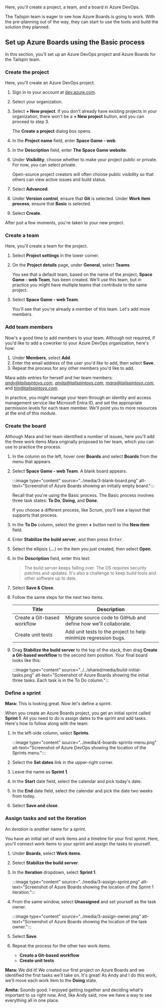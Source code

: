 Here, you'll create a project, a team, and a board in Azure DevOps.

The Tailspin team is eager to see how Azure Boards is going to work. With the pre-planning out of the way, they can start to use the tools and build the solution they planned.

## Set up Azure Boards using the Basic process

In this section, you'll set up an Azure DevOps project and Azure Boards for the Tailspin team.

### Create the project

Here, you'll create an Azure DevOps project.

1. Sign in to your account at [dev.azure.com](https://dev.azure.com).

1. Select your organization.
1. Select **+ New project**. If you don't already have existing projects in your organization, there won't be a **+ New project** button, and you can proceed to step 3.

    The **Create a project** dialog box opens.
1. In the **Project name** field, enter **Space Game - web**.
1. In the **Description** field, enter **The Space Game website**.
1. Under **Visibility**, choose whether to make your project public or private. For now, you can select private.

    Open-source project creators will often choose public visibility so that others can view active issues and build status.
1. Select **Advanced**.
1. Under **Version control**, ensure that **Git** is selected. Under **Work item process**, ensure that **Basic** is selected.
1. Select **Create**.

After just a few moments, you're taken to your new project.

### Create a team

Here, you'll create a team for the project.

1. Select **Project settings** in the lower corner.

1. On the **Project details** page, under **General**, select **Teams**.

    You see that a default team, based on the name of the project, **Space Game - web Team**, has been created. We'll use this team, but in practice you might have multiple teams that contribute to the same project.

1. Select **Space Game - web Team**.

    You'll see that you're already a member of this team. Let's add more members.

### Add team members

Now's a good time to add members to your team. Although not required, if you'd like to add a coworker to your Azure DevOps organization, here's how:

1. Under **Members**, select **Add**.
1. Enter the email address of the user you'd like to add, then select **Save**.
1. Repeat the process for any other members you'd like to add.

Mara adds entries for herself and her team members: *andy@tailspintoys.com*, *amita@tailspintoys.com*, *mara@tailspintoys.com*, and *tim@tailspintoys.com*.

In practice, you might manage your team through an identity and access management service like Microsoft Entra ID, and set the appropriate permission levels for each team member. We'll point you to more resources at the end of this module.

### Create the board

Although Mara and her team identified a number of issues, here you'll add the three work items Mara originally proposed to her team, which you can use to practice the process.

1. In the column on the left, hover over **Boards** and select **Boards** from the menu that appears.

1. Select **Space Game - web Team**. A blank board appears.

    :::image type="content" source="../media/3-blank-board.png" alt-text="Screenshot of Azure Boards showing an initially empty board.":::

    Recall that you're using the Basic process. The Basic process involves three task states: **To Do**, **Doing**, and **Done**.

    If you choose a different process, like Scrum, you'll see a layout that supports that process.

1. In the **To Do** column, select the green **+** button next to the **New item** field.

1. Enter **Stabilize the build server**, and then press <kbd>Enter</kbd>.

1. Select the ellipsis (**...**) on the item you just created, then select **Open**.

1. In the **Description** field, enter this text:

    > The build server keeps falling over. The OS requires security patches and updates. It's also a challenge to keep build tools and other software up to date.

1. Select **Save & Close**.

1. Follow the same steps for the next two items.

    | Title                       | Description                                                      |
    |-----------------------------|------------------------------------------------------------------|
    | Create a Git-based workflow | Migrate source code to GitHub and define how we'll collaborate.  |
    | Create unit tests           | Add unit tests to the project to help minimize regression bugs.  |

1. Drag **Stabilize the build server** to the top of the stack, then drag **Create a Git-based workflow** to the second item position. Your final board looks like this:

    :::image type="content" source="../../shared/media/build-initial-tasks.png" alt-text="Screenshot of Azure Boards showing the initial three tasks. Each task is in the To Do column.":::

### Define a sprint

**Mara:** This is looking great. Now let's define a sprint.

When you create an Azure Boards project, you get an initial sprint called **Sprint 1**. All you need to do is assign dates to the sprint and add tasks. Here's how to follow along with the team:

1. In the left-side column, select **Sprints**.

    :::image type="content" source="../media/4-boards-sprints-menu.png" alt-text="Screenshot of Azure DevOps showing the location of the Sprints menu.":::

1. Select the **Set dates** link in the upper-right corner.

1. Leave the name as **Sprint 1**.

1. In the **Start** date field, select the calendar and pick today's date.

1. In the **End** date field, select the calendar and pick the date two weeks from today.

1. Select **Save and close**.

### Assign tasks and set the iteration

An _iteration_ is another name for a sprint.

You have an initial set of work items and a timeline for your first sprint. Here, you'll connect work items to your sprint and assign the tasks to yourself.

1. Under **Boards**, select **Work items**.

1. Select **Stabilize the build server**.

1. In the **Iteration** dropdown, select **Sprint 1**.

    :::image type="content" source="../media/3-assign-sprint.png" alt-text="Screenshot of Azure Boards showing the location of the Sprint 1 iteration.":::

1. From the same window, select **Unassigned** and set yourself as the task owner.

    :::image type="content" source="../media/3-assign-owner.png" alt-text="Screenshot of Azure Boards showing the location of the task owner.":::

1. Select **Save**.

1. Repeat the process for the other two work items.

    * **Create a Git-based workflow**
    * **Create unit tests**

**Mara:** We did it! We created our first project on Azure Boards and we identified the first tasks we'll take on. It's great! As Andy and I do this work, we'll move each work item to the **Doing** state.

**Amita:** Sounds good. I enjoyed getting together and deciding what's important to us right now. And, like Andy said, now we have a way to see everything all in one place.
